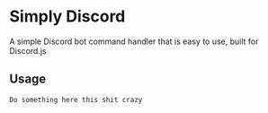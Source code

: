 # Simply Discord

A simple Discord bot command handler that is easy to use, built for Discord.js

## Usage

```bash
Do something here this shit crazy
```
